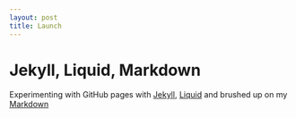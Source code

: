 ```yaml
---
layout: post
title: Launch
---
```


Jekyll, Liquid, Markdown
========================

Experimenting with GitHub pages with [Jekyll](https://github.com/mojombo/jekyll/wiki/), [Liquid](https://github.com/shopify/liquid/wiki/) and brushed up on my [Markdown](http://daringfireball.net/projects/markdown/syntax)


